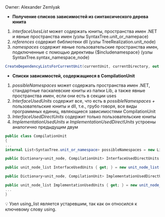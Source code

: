 
Owner: Alexander Zemlyak

- **Получение списков зависимостей из синтаксического дерева юнита**
1. *interfaceUsesList*  может содержать юниты, пространства имен .NET и явные пространства имен (узлы SyntaxTree.unit_or_namepace)
2. *references* содержит библиотеки dll (узлы TreeRealization.unit_node)
3. *namespaces* содержит явные пользовательские пространства имен, подключенные с помощью директивы {$includenamespace} (узлы SyntaxTree.syntax_namespace_node)

```csharp
CreateDependencyListsForCurrentUnit(currentUnit, currentDirectory, out var interfaceUsesList, out var references, out var namespaces);
```

- **Списки зависимостей, содержащиеся в CompilationUnit**
1. *possibleNamespaces* может содержать пространства имен .NET, стандартные паскалевские юниты из папки Lib, а также явные пространства имен, если они есть в секции uses 
2. *InterfaceUsedUnits* содержит все, что есть в *possibleNamespaces +* пользовательские юниты и dll, т.е., грубо говоря, все виды программных единиц, являющиеся зависимостями CompilationUnit
3. *InterfaceUsedDirectUnits* содержит только пользовательские юниты
4. *ImplementationUsedUnits* и *ImplementationUsedDirectUnits* устроены аналогично предыдущим двум

```csharp
public class CompilationUnit
{
...
internal List<SyntaxTree.unit_or_namespace> possibleNamespaces = new List<PascalABCCompiler.SyntaxTree.unit_or_namespace>();

public Dictionary<unit_node, CompilationUnit> InterfaceUsedDirectUnits { get; } = new Dictionary<unit_node, CompilationUnit>();

public unit_node_list InterfaceUsedUnits { get; } = new unit_node_list();

public Dictionary<unit_node, CompilationUnit> ImplementationUsedDirectUnits { get; } = new Dictionary<unit_node, CompilationUnit>();

public unit_node_list ImplementationUsedUnits { get; } = new unit_node_list();
...
}
```

<aside>
💡 Узел using_list является устаревшим, так как он относился к ключевому слову using.

</aside>